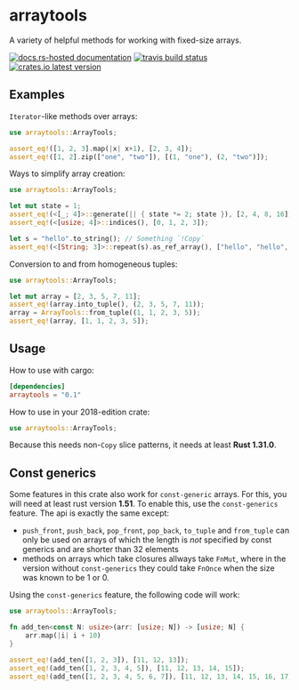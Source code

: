 # arraytools

A variety of helpful methods for working with fixed-size arrays.

[![docs.rs-hosted documentation](https://docs.rs/arraytools/badge.svg)](https://docs.rs/arraytools)
[![travis build status](https://travis-ci.com/scottmcm/arraytools.svg)](https://travis-ci.com/scottmcm/arraytools)
[![crates.io latest version](https://meritbadge.herokuapp.com/arraytools)](https://crates.io/crates/arraytools)

## Examples

`Iterator`-like methods over arrays:

```rust
use arraytools::ArrayTools;

assert_eq!([1, 2, 3].map(|x| x+1), [2, 3, 4]);
assert_eq!([1, 2].zip(["one", "two"]), [(1, "one"), (2, "two")]);
```

Ways to simplify array creation:

```rust
use arraytools::ArrayTools;

let mut state = 1;
assert_eq!(<[_; 4]>::generate(|| { state *= 2; state }), [2, 4, 8, 16]);
assert_eq!(<[usize; 4]>::indices(), [0, 1, 2, 3]);

let s = "hello".to_string(); // Something `!Copy`
assert_eq!(<[String; 3]>::repeat(s).as_ref_array(), ["hello", "hello", "hello"]);
```

Conversion to and from homogeneous tuples:

```rust
use arraytools::ArrayTools;

let mut array = [2, 3, 5, 7, 11];
assert_eq!(array.into_tuple(), (2, 3, 5, 7, 11));
array = ArrayTools::from_tuple((1, 1, 2, 3, 5));
assert_eq!(array, [1, 1, 2, 3, 5]);
```

## Usage

How to use with cargo:

```toml
[dependencies]
arraytools = "0.1"
```

How to use in your 2018-edition crate:

```rust
use arraytools::ArrayTools;
```

Because this needs non-`Copy` slice patterns, it needs at least **Rust 1.31.0**.


## Const generics

Some features in this crate also work for `const-generic` arrays. For this, you will need at least
rust version **1.51**. To enable this, use the `const-generics` feature. The api is exactly the same except:

* `push_front`, `push_back`, `pop_front`, `pop_back`, `to_tuple` and `from_tuple` can only be used on arrays of which the length is *not* specified by const generics and are shorter than 32 elements 
* methods on arrays which take closures allways take `FnMut`, where in the version without `const-generics` they could take `FnOnce` when the size was known to be 1 or 0.

Using the `const-generics` feature, the following code will work:

```rust
use arraytools::ArrayTools;

fn add_ten<const N: usize>(arr: [usize; N]) -> [usize; N] {
    arr.map(|i| i + 10)
}

assert_eq!(add_ten([1, 2, 3]), [11, 12, 13]);
assert_eq!(add_ten([1, 2, 3, 4, 5]), [11, 12, 13, 14, 15]);
assert_eq!(add_ten([1, 2, 3, 4, 5, 6, 7]), [11, 12, 13, 14, 15, 16, 17]);

```